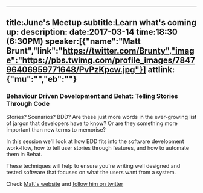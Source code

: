 ----
title:June's Meetup
subtitle:Learn what's coming up:
description:
date:2017-03-14
time:18:30 (6:30PM)
speaker:[{"name":"Matt Brunt","link":"https://twitter.com/Brunty","image":"https://pbs.twimg.com/profile_images/784796406959771648/PvPzKpcw.jpg"}]
attlink:{"mu":"","eb":""}
----

### Behaviour Driven Development and Behat: Telling Stories Through Code

Stories? Scenarios? BDD? Are these just more words in the ever-growing list of jargon that 
developers have to know? Or are they something more important than new terms to memorise?  

In this session we'll look at how BDD fits into the software development work-flow, 
how to tell user stories through features, and how to automate them in Behat.  

These techniques will help to ensure you're writing well designed and tested software that 
focuses on what the users want from a system.

Check [Matt's website][1] and [follow him on twitter][2]

[1]: https://mfyu.co.uk
[2]: https://twitter.com/Brunty
